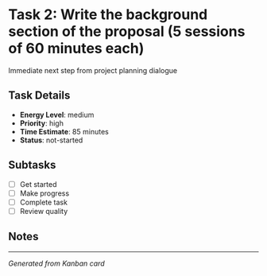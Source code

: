 # Task 2: Write the background section of the proposal (5 sessions of 60 minutes each)

Immediate next step from project planning dialogue

## Task Details
- **Energy Level**: medium
- **Priority**: high
- **Time Estimate**: 85 minutes
- **Status**: not-started

## Subtasks
- [ ] Get started
- [ ] Make progress
- [ ] Complete task
- [ ] Review quality

## Notes


---
*Generated from Kanban card*